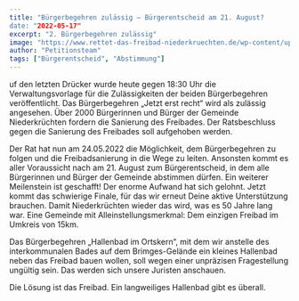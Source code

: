 ```yaml
---
title: "Bürgerbegehren zulässig – Bürgerentscheid am 21. August?
date: "2022-05-17"
excerpt: "2. Bürgerbegehren zulässig"
image: "https://www.rettet-das-freibad-niederkruechten.de/wp-content/uploads/2022/05/20220517-HP-Buergerentscheid-soll-am-21.8.2022-stattfinden.png"
author: "Petitionsteam"
tags: ["Bürgerentscheid", "Abstimmung"]
---
```


uf den letzten Drücker wurde heute gegen 18:30 Uhr die Verwaltungsvorlage für die Zulässigkeiten der beiden Bürgerbegehren veröffentlicht. Das Bürgerbegehren „Jetzt erst recht“ wird als zulässig angesehen. Über 2000 Bürgerinnen und Bürger der Gemeinde Niederkrüchten fordern die Sanierung des Freibades. Der Ratsbeschluss gegen die Sanierung des Freibades soll aufgehoben werden.

Der Rat hat nun am 24.05.2022 die Möglichkeit, dem Bürgerbegehren zu folgen und die Freibadsanierung in die Wege zu leiten. Ansonsten kommt es aller Voraussicht nach am 21. August zum Bürgerentscheid, in dem alle Bürgerinnen und Bürger der Gemeinde abstimmen dürfen.
Ein weiterer Meilenstein ist geschafft! Der enorme Aufwand hat sich gelohnt. Jetzt kommt das schwierige Finale, für das wir erneut Deine aktive Unterstützung brauchen. Damit Niederkrüchten wieder das wird, was es 50 Jahre lang war. Eine Gemeinde mit Alleinstellungsmerkmal: Dem einzigen Freibad im Umkreis von 15km.

Das Bürgerbegehren „Hallenbad im Ortskern“, mit dem wir anstelle des interkommunalen Bades auf dem Brimges-Gelände ein kleines Hallenbad neben das Freibad bauen wollen, soll wegen einer unpräzisen Fragestellung ungültig sein. Das werden sich unsere Juristen anschauen.

Die Lösung ist das Freibad. Ein langweiliges Hallenbad gibt es überall.